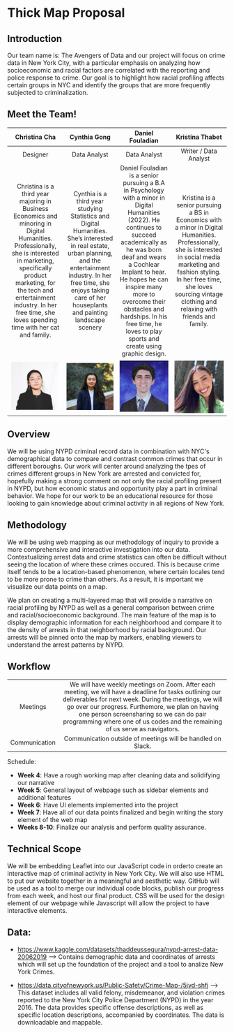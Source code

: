 # Thick Map Proposal

## Introduction
Our team name is: The Avengers of Data and our project will focus on crime data in New York City, with a particular emphasis on analyzing how socioeconomic and racial factors are correlated with the reporting and police response to crime. Our goal is to highlight how racial profiling affects certain groups in NYC and identify the groups that are more frequently subjected to criminalization.

## Meet the Team!
| Christina Cha | Cynthia Gong | Daniel Fouladian | Kristina Thabet |
|:---:|:---:|:---:|:---:|
| Designer | Data Analyst | Data Analyst | Writer / Data Analyst |
| Christina is a third year majoring in Business Economics and minoring in Digital Humanities. Professionally, she is interested in marketing, specifically product marketing, for the tech and entertainment industry. In her free time, she loves spending time with her cat and family. | Cynthia is a third year studying Statistics and Digital Humanities. She’s interested in real estate, urban planning, and the entertainment industry. In her free time, she enjoys taking care of her houseplants and painting landscape scenery | Daniel Fouladian is a senior pursuing a B.A in Psychology with a minor in Digital Humanities (2022). He continues to succeed academically as he was born deaf and wears a Cochlear Implant to hear. He hopes he can inspire many more to overcome their obstacles and hardships. In his free time, he loves to play sports and create using graphic design. | Kristina is a senior pursuing a BS in Economics with a minor in Digital Humanities. Professionally, she is interested in social media marketing and fashion styling. In her free time, she loves sourcing vintage clothing and relaxing with friends and family. |
| ![](christina.png) |![](cynthia.png)| ![](daniel.png) | ![](kristina.png) |

## Overview
We will be using NYPD criminal record data in combination with NYC's demographical data to compare and contrast common crimes that occur in different boroughs. Our work will center around analyzing the tpes of crimes different groups in New York are arrested and convicted for, hopefully making a strong comment on not only the racial profiling present in NYPD, but how economic status and opportunity play a part in criminal behavior. We hope for our work to be an educational resource for those looking to gain knowledge about criminal activity in all regions of New York. 

## Methodology
We will be using web mapping as our methodology of inquiry to provide a more comprehensive and interactive investigation into our data. Contextualizing arrest data and crime statistics can often be difficult without seeing the location of where these crimes occured. This is because crime itself tends to be a location-based phenomenon, where certain locales tend to be more prone to crime than others. As a result, it is important we visualize our data points on a map.

We plan on creating a multi-layered map that will provide a narrative on racial profiling by NYPD as well as a general comparison between crime and racial/socioeconomic background. The main feature of the map is to display demographic information for each neighborhood and compare it to the density of arrests in that neighborhood by racial background. Our arrests will be pinned onto the map by markers, enabling viewers to understand the arrest patterns by NYPD. 

## Workflow
| | | 
|:---:|:---:|
| Meetings | We will have weekly meetings on Zoom. After each meeting, we will have a deadline for tasks outlining our deliverables for next week. During the meetings, we will go over our progress. Furthemore, we plan on having one person screensharing so we can do pair programming where one of us codes and the remaining of us serve as navigators. |
| Communication | Communication outside of meetings will be handled on Slack. |

Schedule:
+ **Week 4**: Have a rough working map after cleaning data and solidifying our narrative
+ **Week 5**: General layout of webpage such as sidebar elements and additional features
+ **Week 6**: Have UI elements implemented into the project
+ **Week 7**: Have all of our data points finalized and begin writing the story element of the web map
+ **Weeks 8-10**: Finalize our analysis and perform quality assurance.

## Technical Scope
We will be embedding Leaflet into our JavaScript code in orderto create an interactive map of criminal activity in New York City. We will also use HTML to put our website together in a meaningful and aesthetic way. GitHub will be used as a tool to merge our individual code blocks, publish our progress from each week, and host our final product. CSS will be used for the design element of our webpage while Javascript will allow the project to have interactive elements. 

## Data: 
+ https://www.kaggle.com/datasets/thaddeussegura/nypd-arrest-data-20062019
 --> Contains demographic data and coordinates of arrests which will set up the foundation of the project and a tool to analize New York Crimes.

+ https://data.cityofnewyork.us/Public-Safety/Crime-Map-/5jvd-shfj --> This dataset includes all valid felony, misdemeanor, and violation crimes reported to the New York City Police Department (NYPD) in the year 2016. The data provides specific offense descriptions, as well as specific location descriptions, accompanied by coordinates. The data is downloadable and mappable. 
